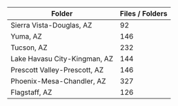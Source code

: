 | Folder                       |   Files / Folders |
|------------------------------|-------------------|
| Sierra Vista-Douglas, AZ     |                92 |
| Yuma, AZ                     |               146 |
| Tucson, AZ                   |               232 |
| Lake Havasu City-Kingman, AZ |               144 |
| Prescott Valley-Prescott, AZ |               146 |
| Phoenix-Mesa-Chandler, AZ    |               327 |
| Flagstaff, AZ                |               126 |